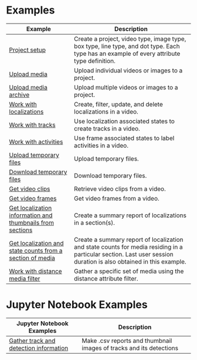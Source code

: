 # Examples

| Example | Description |
| ------- | ----------- |
| [Project setup](setup_project.py) | Create a project, video type, image type, box type, line type, and dot type. Each type has an example of every attribute type definition. |
| [Upload media](upload_media.py) | Upload individual videos or images to a project. |
| [Upload media archive](upload_media_archive.py) | Upload multiple videos or images to a project. |
| [Work with localizations](localizations.py) | Create, filter, update, and delete localizations in a video. |
| [Work with tracks](tracks.py) | Use localization associated states to create tracks in a video. |
| [Work with activities](activities.py) | Use frame associated states to label activities in a video. |
| [Upload temporary files](upload_temporary_files.py) | Upload temporary files. |
| [Download temporary files](download_temporary_files.py) | Download temporary files. |
| [Get video clips](video_clips.py) | Retrieve video clips from a video. |
| [Get video frames](video_frames.py) | Get video frames from a video. |
| [Get localization information and thumbnails from sections](make_summary.py) | Create a summary report of localizations in a section(s). |
| [Get localization and state counts from a section of media](make_file_summary.py) | Create a summary report of localization and state counts for media residing in a particular section. Last user session duration is also obtained in this example. |
| [Work with distance media filter](location_query.py) | Gather a specific set of media using the distance attribute filter. |

# Jupyter Notebook Examples

| Jupyter Notebook Examples | Description |
| ------------------------- | ----------- |
| [Gather track and detection information](./jupyter/make_tracks_summaries.ipynb) | Make .csv reports and thumbnail images of tracks and its detections |

